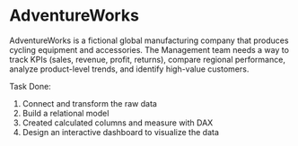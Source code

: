 # AdventureWorks
AdventureWorks is a fictional global manufacturing company that produces cycling equipment and accessories. The Management team needs a way to track KPIs (sales, revenue, profit, returns), compare regional performance, analyze product-level trends, and identify high-value customers.

Task Done:

1. Connect and transform the raw data
2. Build a relational model
3. Created calculated columns and measure with DAX
4. Design an interactive dashboard to visualize the data

